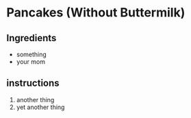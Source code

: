 # Pancakes (Without Buttermilk)

## Ingredients
 - something
 - your mom

## instructions
 1. another thing
 2. yet another thing
